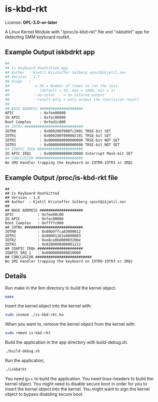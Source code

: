 # is-kbd-rkt
License: **GPL-3.0-or-later**  

A Linux Kernel Module with "/proc/is-kbd-rkt" file and "iskbdrkt" app for detecting SMM keyboard rootkit. 
 
## Example Output iskbdrkt app
```bash
##
## Is Keyboard Rootkitted App 
## Author  : Kjetil Kristoffer Solberg <post@ikjetil.no>
## Version : 1.7
## Usage   : 
##           -n 50 = Number of times to run the test.
##              (default = 50, max = 1000, min = 1)
##           --no-color    = no colored output
##           --result-only = only output the conclusion result
##
## BASE ADDRESS ####################
APIC            : 0xfee00800
IO APIC         : 0xfec00000
Root Complex    : 0xfed1c000
## IOTRn ###########################
IOTR0           : 0x000200f000fc2001 TRSE-bit SET
IOTR1           : 0x000200f000002101 TRSE-bit SET
IOTR2           : 0x0000000000000000 TRSE-bit NOT SET
IOTR3           : 0x0000000000000000 TRSE-bit NOT SET
## IOAPIC_IRQn #####################
IO APIC IRQ1    : 0x0000000000010000 Interrupt Mask-bit SET
## CONCLUSION ######################
No SMI Handler trapping the keyboard on IOTR0-IOTR3 or IRQ1
```

## Example Output /proc/is-kbd-rkt file
```text
##
## Is Keyboard Rootkitted
## Version : 1.6
## Author  : Kjetil Kristoffer Solberg <post@ikjetil.no>
##
## BASE ADDRESS ####################
APIC           : 0xfee00c00
IO APIC        : 0xfec00000
Root Complex   : 0xffffc000
## IOTRn ###########################
IOTR0          : 0x80b9ffca83000012
IOTR1          : 0x00001261e8000003
IOTR2          : 0xe8ce8b00000320be
IOTR3          : 0x0200000d00001222
## IOAPIC IRQn #####################
IOAPIC IRQ 1   : 0x0000000000010000
## CONCLUSION ##########################
No SMI Handler trapping the keyboard on IOTR0-IOTR3 or IRQ1
```

## Details 
Run make in the lkm directory to build the kernel object.
```bash
make
```

Insert the kernel object into the kernel with: 
```bash
sudo insmod ./is-kbd-rkt.ko
```

When you want to, remove the kernel object from the kernel with:
```bash
sudo rmmod is-kbd-rkt
```

Build the application in the app directory with build-debug.sh.
```bash
./build-debug.sh
```

Run the application,
```bash
./iskbdrkt
```

You need g++ to build the application. 
You need linux-headers to build the kernel object. 
You might need to disable secure boot in order for you to insert the kernel object into the kernel. 
You might want to sign the kernel object to bypass disabling secure boot.
